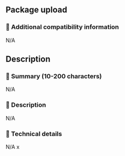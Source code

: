 ## Package upload

### :pencil: Additional compatibility information

N/A

## Description

### :pencil: Summary (10-200 characters)

N/A

### :pencil: Description

N/A

### :pencil: Technical details

N/A
x
